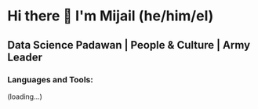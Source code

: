 # Hi there 👋 I'm Mijail (he/him/el)
## Data Science Padawan | People & Culture | Army Leader


### Languages and Tools:

(loading...)
